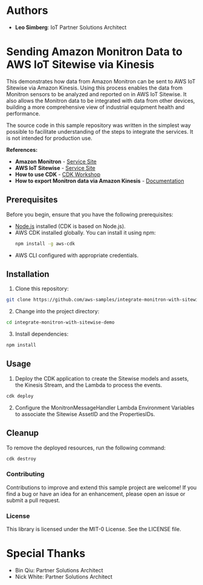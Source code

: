 # Authors
* **Leo Simberg**: IoT Partner Solutions Architect

# Sending Amazon Monitron Data to AWS IoT Sitewise via Kinesis

This demonstrates how data from Amazon Monitron can be sent to AWS IoT Sitewise via Amazon Kinesis. Using this process enables the data from Monitron sensors to be analyzed and reported on in AWS IoT Sitewise. It also allows the Monitron data to be integrated with data from other devices, building a more comprehensive view of industrial equipment health and performance.

The source code in this sample repository was written in the simplest way possible to facilitate understanding of the steps to integrate the services. It is not intended for production use.

**References:**

- **Amazon Monitron** - [Service Site](https://aws.amazon.com/monitron/)
- **AWS IoT Sitewise** - [Service Site](https://aws.amazon.com/iot-sitewise/)
- **How to use CDK** - [CDK Workshop](https://cdkworkshop.com/)
- **How to export Monitron data via Amazon Kinesis** - [Documentation](https://docs.aws.amazon.com/Monitron/latest/user-guide/monitron-kinesis-export-v2.html)


## Prerequisites

Before you begin, ensure that you have the following prerequisites:

- [Node.js](https://nodejs.org/) installed (CDK is based on Node.js).
- AWS CDK installed globally. You can install it using npm:
  ```bash
  npm install -g aws-cdk

- AWS CLI configured with appropriate credentials.


## Installation
1. Clone this repository:

```bash
git clone https://github.com/aws-samples/integrate-monitron-with-sitewise-demo.git
```

2. Change into the project directory:
```bash
cd integrate-monitron-with-sitewise-demo
```

3. Install dependencies:
```bash
npm install
```

## Usage
1. Deploy the CDK application to create the Sitewise models and assets, the Kinesis Stream, and the Lambda to process the events.

```bash
cdk deploy
```

2. Configure the MonitronMessageHandler Lambda Environment Variables to associate the Sitewise AssetID and the PropertiesIDs.

## Cleanup
To remove the deployed resources, run the following command:

```bash
cdk destroy
```

### Contributing
Contributions to improve and extend this sample project are welcome! If you find a bug or have an idea for an enhancement, please open an issue or submit a pull request.

### License
This library is licensed under the MIT-0 License. See the LICENSE file.

### 
# Special Thanks
* Bin Qiu: Partner Solutions Architect 
* Nick White: Partner Solutions Architect

